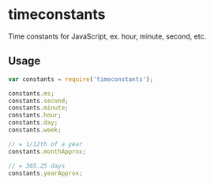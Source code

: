timeconstants
=============

Time constants for JavaScript, ex. hour, minute, second, etc.

## Usage

```js
var constants = require('timeconstants');

constants.ms;
constants.second;
constants.minute;
constants.hour;
constants.day;
constants.week;

// = 1/12th of a year
constants.monthApprox;

// = 365.25 days
constants.yearApprox;
```
